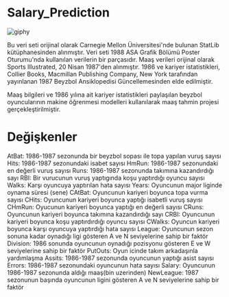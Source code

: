 # Salary_Prediction

![giphy](https://user-images.githubusercontent.com/76479205/127766053-f22d0fed-b22d-4960-8be8-7a9d5742708b.gif)


Bu veri seti orijinal olarak Carnegie Mellon Üniversitesi'nde bulunan StatLib kütüphanesinden alınmıştır.
Veri seti 1988 ASA Grafik Bölümü Poster Oturumu'nda kullanılan verilerin bir parçasıdır.
Maaş verileri orijinal olarak Sports Illustrated, 20 Nisan 1987'den alınmıştır. 1986 ve kariyer istatistikleri, Collier Books, Macmillan Publishing Company, New
York tarafından yayınlanan 1987 Beyzbol Ansiklopedisi Güncellemesinden elde edilmiştir.

Maaş bilgileri ve 1986 yılına ait kariyer istatistikleri paylaşılan beyzbol oyuncularının makine öğrenmesi modelleri kullanılarak maaş tahmin projesi gerçekleştirilmiştir. 

# Değişkenler

AtBat: 1986-1987 sezonunda bir beyzbol sopası ile topa yapılan vuruş sayısı
Hits: 1986-1987 sezonundaki isabet sayısı
HmRun: 1986-1987 sezonundaki en değerli vuruş sayısı
Runs: 1986-1987 sezonunda takımına kazandırdığı sayı
RBI: Bir vurucunun vuruş yaptıgında koşu yaptırdığı oyuncu sayısı
Walks: Karşı oyuncuya yaptırılan hata sayısı
Years: Oyuncunun major liginde oynama süresi (sene)
CAtBat: Oyuncunun kariyeri boyunca topa vurma sayısı
CHits: Oyuncunun kariyeri boyunca yaptığı isabetli vuruş sayısı
CHmRun: Oyucunun kariyeri boyunca yaptığı en değerli sayısı
CRuns: Oyuncunun kariyeri boyunca takımına kazandırdığı sayı
CRBI: Oyuncunun kariyeri boyunca koşu yaptırdırdığı oyuncu sayısı
CWalks: Oyuncun kariyeri boyunca karşı oyuncuya yaptırdığı hata sayısı
League: Oyuncunun sezon sonuna kadar oynadığı ligi gösteren A ve N seviyelerine sahip bir faktör
Division: 1986 sonunda oyuncunun oynadığı pozisyonu gösteren E ve W seviyelerine sahip bir faktör
PutOuts: Oyun icinde takım arkadaşınla yardımlaşma
Assits: 1986-1987 sezonunda oyuncunun yaptığı asist sayısı
Errors: 1986-1987 sezonundaki oyuncunun hata sayısı
Salary: Oyuncunun 1986-1987 sezonunda aldığı maaş(bin uzerinden)
NewLeague: 1987 sezonunun başında oyuncunun ligini gösteren A ve N seviyelerine sahip bir faktör

